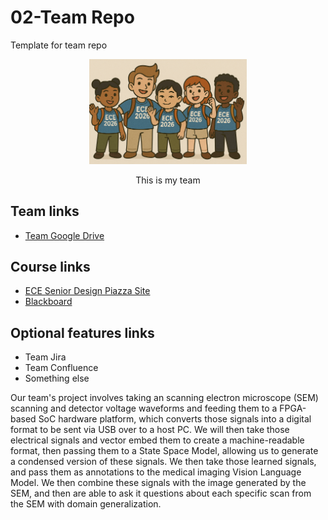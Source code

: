 # 02-Team Repo
Template for team repo

<p align="center">
<img src="./images/thisismyteam.png" width="50%">
</p>
<p align="center">
This is my team
</p>

## Team links
- [Team Google Drive]()

## Course links
- [ECE Senior Design Piazza Site](https://piazza.com/bu/fall2025/ec463/home)
- [Blackboard](http://learn.bu.edu/)


## Optional features links
- Team Jira
- Team Confluence
- Something else



Our team's project involves taking an scanning electron microscope (SEM) scanning and detector voltage waveforms and feeding them to a FPGA-based SoC hardware platform, 
which converts those signals into a digital format to be sent via USB over to a host PC. We will then take those electrical signals and vector embed them to create a machine-readable format, then passing them to a State Space Model, allowing us to generate a condensed version of these signals.
We then take those learned signals, and pass them as annotations to the medical imaging Vision Language Model. We then combine these signals with the image generated by the SEM, and then are able to ask it questions about each specific scan from the SEM with domain generalization.
